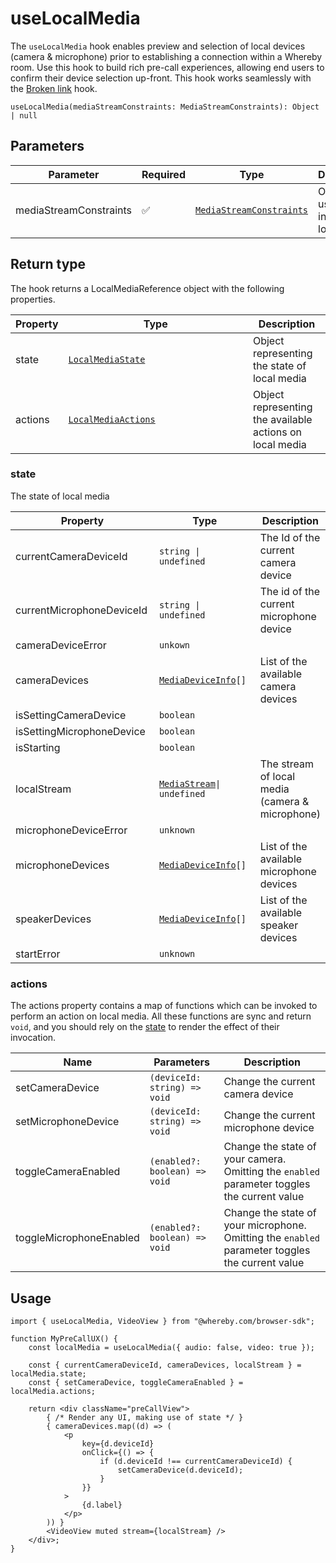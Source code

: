 # useLocalMedia

The `useLocalMedia` hook enables preview and selection of local devices (camera & microphone) prior to establishing a connection within a Whereby room. Use this hook to build rich pre-call experiences, allowing end users to confirm their device selection up-front. This hook works seamlessly with the [Broken link](broken-reference "mention") hook.



`useLocalMedia(mediaStreamConstraints: MediaStreamConstraints): Object | null`

## Parameters

<table><thead><tr><th width="237">Parameter</th><th width="97">Required</th><th width="149">Type</th><th>Description</th></tr></thead><tbody><tr><td>mediaStreamConstraints</td><td><span data-gb-custom-inline data-tag="emoji" data-code="2705">✅</span></td><td><a href="broken-reference"><code>MediaStreamConstraints</code></a></td><td>Options to use for initializing local media</td></tr></tbody></table>

## Return type

The hook returns a LocalMediaReference object with the following properties.

<table><thead><tr><th>Property</th><th width="279.3333333333333">Type</th><th>Description</th></tr></thead><tbody><tr><td>state</td><td><a href="uselocalmedia.md#state"><code>LocalMediaState</code></a></td><td>Object representing the state of local media</td></tr><tr><td>actions</td><td><a href="uselocalmedia.md#actions"><code>LocalMediaActions</code></a></td><td>Object representing the available actions on local media</td></tr></tbody></table>

### state

The state of local media

<table><thead><tr><th width="263.3333333333333">Property</th><th width="264">Type</th><th>Description</th></tr></thead><tbody><tr><td>currentCameraDeviceId</td><td><code>string | undefined</code></td><td>The Id of the current camera device</td></tr><tr><td>currentMicrophoneDeviceId</td><td><code>string | undefined</code></td><td>The id of the current microphone device</td></tr><tr><td>cameraDeviceError</td><td><code>unkown</code></td><td></td></tr><tr><td>cameraDevices</td><td><a href="broken-reference"><code>MediaDeviceInfo</code></a><code>[]</code></td><td>List of the available camera devices</td></tr><tr><td>isSettingCameraDevice</td><td><code>boolean</code></td><td></td></tr><tr><td>isSettingMicrophoneDevice</td><td><code>boolean</code></td><td></td></tr><tr><td>isStarting</td><td><code>boolean</code></td><td></td></tr><tr><td>localStream</td><td><a href="broken-reference"><code>MediaStream</code></a><code>| undefined</code></td><td>The stream of local media (camera &#x26; microphone)</td></tr><tr><td>microphoneDeviceError</td><td><code>unknown</code></td><td></td></tr><tr><td>microphoneDevices</td><td><a href="broken-reference"><code>MediaDeviceInfo</code></a><code>[]</code></td><td>List of the available microphone devices </td></tr><tr><td>speakerDevices</td><td><a href="broken-reference"><code>MediaDeviceInfo</code></a><code>[]</code></td><td>List of the available speaker devices </td></tr><tr><td>startError</td><td><code>unknown</code></td><td></td></tr></tbody></table>

### actions

The actions property contains a map of functions which can be invoked to perform an action on local media. All these functions are sync and return `void`, and you should rely on the [state](uselocalmedia.md#state) to render the effect of their invocation.

| Name                    | Parameters                    | Description                                                                                     |
| ----------------------- | ----------------------------- | ----------------------------------------------------------------------------------------------- |
| setCameraDevice         | `(deviceId: string) => void`  | Change the current camera device                                                                |
| setMicrophoneDevice     | `(deviceId: string) => void`  | Change the current microphone device                                                            |
| toggleCameraEnabled     | `(enabled?: boolean) => void` | Change the state of your camera. Omitting the `enabled` parameter toggles the current value     |
| toggleMicrophoneEnabled | `(enabled?: boolean) => void` | Change the state of your microphone. Omitting the `enabled` parameter toggles the current value |

## Usage

```tsx
import { useLocalMedia, VideoView } from "@whereby.com/browser-sdk";

function MyPreCallUX() {
    const localMedia = useLocalMedia({ audio: false, video: true });

    const { currentCameraDeviceId, cameraDevices, localStream } = localMedia.state;
    const { setCameraDevice, toggleCameraEnabled } = localMedia.actions;

    return <div className="preCallView">
        { /* Render any UI, making use of state */ }
        { cameraDevices.map((d) => (
            <p
                key={d.deviceId}
                onClick={() => {
                    if (d.deviceId !== currentCameraDeviceId) {
                        setCameraDevice(d.deviceId);
                    }
                }}
            >
                {d.label}
            </p>
        )) }
        <VideoView muted stream={localStream} />
    </div>;
}
```
